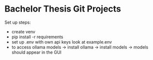 # Bachelor Thesis Git Projects
Set up steps:
- create venv
- pip install -r requirements
- set up .env with own api keys look at example.env
- to access ollama models -> install ollama -> install models -> models should appear in the GUI
